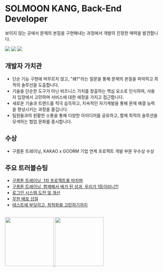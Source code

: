 # SOLMOON KANG, Back-End Developer

보이지 않는 곳에서 문제의 본질을 구현해내는 과정에서 개발의 진정한 매력을 발견합니다.

<a href="https://ssolv.tistory.com/"><img src="https://img.shields.io/badge/Tech Blog-FF9E2A?style=flat-square&logo=Tistory&logoColor=white&link=https://ssolv.tistory.com/"/></a> <a href="https://www.linkedin.com/in/%EC%86%94%EB%AC%B8-%EA%B0%95-173aba347/"><img src="https://img.shields.io/badge/-Linkedin-0b65c2?style=flat-square&logo=Linkedin&logoColor=white&link=https://www.linkedin.com/in/%EC%86%94%EB%AC%B8-%EA%B0%95-173aba347/"/></a> <a href="mailto:rkdthfans8563@gmail.com"><img src="https://img.shields.io/badge/-Gmail-EA4335?style=flat-square&logo=Gmail&logoColor=white&link=mailto:rkdthfans8563@gmail.com"/></a>


## 개발자 가치관
- 단순 기능 구현에 머무르지 않고, "왜?"라는 질문을 통해 문제의 본질을 파악하고 최적의 솔루션을 도출합니다.
- 기술을 단순한 도구가 아닌 비즈니스 가치를 창출하는 핵심 요소로 인식하여, 사용자 입장에서 고민하며 서비스에 대한 애정을 가지고 접근합니다.
- 새로운 기술과 트렌드를 적극 습득하고, 지속적인 자기계발을 통해 문제 해결 능력을 향상시키는 과정을 즐깁니다.
- 팀원들과의 원활한 소통을 통해 다양한 아이디어를 공유하고, 함께 최적의 솔루션을 모색하는 협업 문화를 중시합니다.

## 수상
- 구름톤 트레이닝, KAKAO x GOORM 기업 연계 프로젝트 개발 부문 우수상 수상

## 주요 트러블슈팅
- [구름톤 트레이닝, 1차 프로젝트를 마치며](https://ssolv.tistory.com/28)
- [구름톤 트레이닝, 함께해서 배가 된 성과, 우리가 1등이라니?!](https://ssolv.tistory.com/29)
- [로그인 시스템 도전 및 개선](https://ssolv.tistory.com/50)
- [무한 배포 삽질](https://ssolv.tistory.com/51)
- [테스트에 부딪히고, 최적화를 고민하기까지](https://ssolv.tistory.com/30)

<br>

<a href="https://github.com/solmoonkang/">
    <img src="https://github-readme-stats-git-masterrstaa-rickstaa.vercel.app/api?username=solmoonkang&&show_icons=true&theme=material-palenight&include_all_commits=true&count_private=true" height="160" />
    <img src="https://github-readme-stats-git-masterrstaa-rickstaa.vercel.app/api/top-langs/?username=solmoonkang&langs_count=6&theme=material-palenight&layout=compact" height="160" />
</a>


